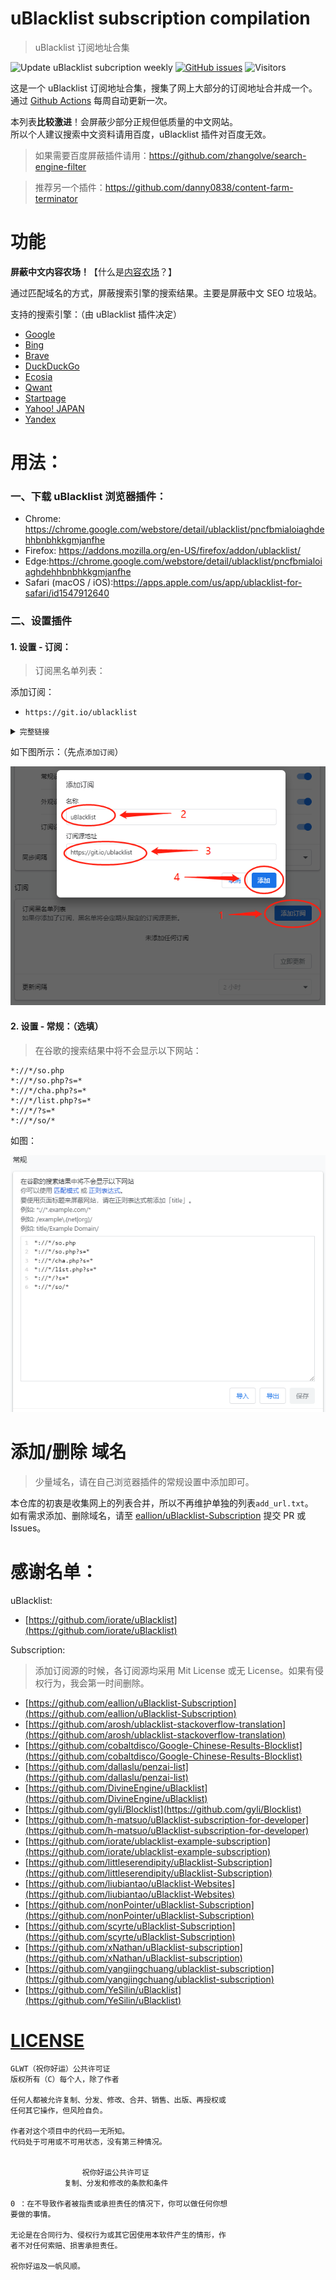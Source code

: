 # uBlacklist subscription compilation
> uBlacklist 订阅地址合集

![Update uBlacklist subcription weekly](https://github.com/eallion/uBlacklist-subscription-compilation/workflows/Update%20uBlacklist%20subcription%20weekly/badge.svg?branch=main) 
[![GitHub issues](https://img.shields.io/github/issues/eallion/uBlacklist-subscription-compilation?logo=GitHub&color=4ec100&style=flat)](https://github.com/eallion/uBlacklist-subscription-compilation/issues/new/choose) ![Visitors](https://visitor-badge.laobi.icu/badge?page_id=eallion.uBlacklist-subscription-compilation)

这是一个 uBlacklist 订阅地址合集，搜集了网上大部分的订阅地址合并成一个。  
通过 [Github Actions](https://github.com/eallion/uBlacklist-subscription-compilation/actions) 每周自动更新一次。

本列表**比较激进**！会屏蔽少部分正规但低质量的中文网站。  
所以个人建议搜索中文资料请用百度，uBlacklist 插件对百度无效。
> 如果需要百度屏蔽插件请用：<https://github.com/zhangolve/search-engine-filter>

> 推荐另一个插件：<https://github.com/danny0838/content-farm-terminator>
# 功能

**屏蔽中文内容农场！**【什么是[内容农场](https://zh.wikipedia.org/wiki/%E5%85%A7%E5%AE%B9%E8%BE%B2%E5%A0%B4)？】

通过匹配域名的方式，屏蔽搜索引擎的搜索结果。主要是屏蔽中文 SEO 垃圾站。  

支持的搜索引擎：（由 uBlacklist 插件决定）
- [Google](https://www.google.com/ncr?gws_rd=ssl)
- [Bing](https://www.bing.com/)
- [Brave](https://search.brave.com/)
- [DuckDuckGo](https://duckduckgo.com/)
- [Ecosia](https://www.ecosia.org/)
- [Qwant](https://www.qwant.com/)
- [Startpage](https://www.startpage.com/)
- [Yahoo! JAPAN](https://www.yahoo.co.jp/)
- [Yandex](https://yandex.com/)

# 用法：

### 一、下载 uBlacklist 浏览器插件：
- Chrome: <https://chrome.google.com/webstore/detail/ublacklist/pncfbmialoiaghdehhbnbhkkgmjanfhe>
- Firefox: <https://addons.mozilla.org/en-US/firefox/addon/ublacklist/>
- Edge:<https://chrome.google.com/webstore/detail/ublacklist/pncfbmialoiaghdehhbnbhkkgmjanfhe>
- Safari (macOS / iOS):<https://apps.apple.com/us/app/ublacklist-for-safari/id1547912640>

### 二、设置插件

#### 1. 设置 - 订阅：

> 订阅黑名单列表：

添加订阅：

- `https://git.io/ublacklist`  

<details>
    <summary> <code>完整链接</code> </summary>

```
https://raw.githubusercontent.com/eallion/uBlacklist-subscription-compilation/main/uBlacklist.txt
```

</details>


如下图所示：（先点`添加订阅`）

![](tools/x2yWi62OWl.png)

#### 2. 设置 - 常规：（选填）

> 在谷歌的搜索结果中将不会显示以下网站：

```
*://*/so.php
*://*/so.php?s=*
*://*/cha.php?s=*
*://*/list.php?s=*
*://*/?s=*
*://*/so/*
```
如图：

![](tools/PKO0JoJBpU.png)

# 添加/删除 域名

> 少量域名，请在自己浏览器插件的常规设置中添加即可。

本仓库的初衷是收集网上的列表合并，所以不再维护单独的列表`add_url.txt`。  
如有需求添加、删除域名，请至 [eallion/uBlacklist-Subscription](https://github.com/eallion/uBlacklist-Subscription) 提交 PR 或 Issues。  

# 感谢名单：

uBlacklist: 
- [https://github.com/iorate/uBlacklist](https://github.com/iorate/uBlacklist)

Subscription:

> 添加订阅源的时候，各订阅源均采用 Mit License 或无 License。如果有侵权行为，我会第一时间删除。

- [https://github.com/eallion/uBlacklist-Subscription](https://github.com/eallion/uBlacklist-Subscription)
- [https://github.com/arosh/ublacklist-stackoverflow-translation](https://github.com/arosh/ublacklist-stackoverflow-translation)
- [https://github.com/cobaltdisco/Google-Chinese-Results-Blocklist](https://github.com/cobaltdisco/Google-Chinese-Results-Blocklist)
- [https://github.com/dallaslu/penzai-list](https://github.com/dallaslu/penzai-list)
- [https://github.com/DivineEngine/uBlacklist](https://github.com/DivineEngine/uBlacklist)
- [https://github.com/gyli/Blocklist](https://github.com/gyli/Blocklist)
- [https://github.com/h-matsuo/uBlacklist-subscription-for-developer](https://github.com/h-matsuo/uBlacklist-subscription-for-developer)
- [https://github.com/iorate/ublacklist-example-subscription](https://github.com/iorate/ublacklist-example-subscription)
- [https://github.com/littleserendipity/uBlacklist-Subscription](https://github.com/littleserendipity/uBlacklist-Subscription)
- [https://github.com/liubiantao/uBlacklist-Websites](https://github.com/liubiantao/uBlacklist-Websites)
- [https://github.com/nonPointer/uBlacklist-Subscription](https://github.com/nonPointer/uBlacklist-Subscription)
- [https://github.com/scyrte/uBlacklist-Subscription](https://github.com/scyrte/uBlacklist-Subscription)
- [https://github.com/xNathan/uBlacklist-subscription](https://github.com/xNathan/uBlacklist-subscription)
- [https://github.com/yangjingchuang/ublacklist-subscription](https://github.com/yangjingchuang/ublacklist-subscription)
- [https://github.com/YeSilin/uBlacklist](https://github.com/YeSilin/uBlacklist)


# [LICENSE](https://github.com/me-shaon/GLWTPL)
```
GLWT（祝你好运）公共许可证
版权所有（C）每个人，除了作者

任何人都被允许复制、分发、修改、合并、销售、出版、再授权或
任何其它操作，但风险自负。

作者对这个项目中的代码一无所知。
代码处于可用或不可用状态，没有第三种情况。


                祝你好运公共许可证
            复制、分发和修改的条款和条件

0 ：在不导致作者被指责或承担责任的情况下，你可以做任何你想
要做的事情。

无论是在合同行为、侵权行为或其它因使用本软件产生的情形，作
者不对任何索赔、损害承担责任。

祝你好运及一帆风顺。
```
